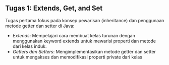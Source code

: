 ## Tugas 1: Extends, Get, and Set
Tugas pertama fokus pada konsep pewarisan (inheritance) dan penggunaan metode getter dan setter di Java:

- *Extends*: Mempelajari cara membuat kelas turunan dengan menggunakan keyword extends untuk mewarisi properti dan metode dari kelas induk.
- *Getters dan Setters*: Mengimplementasikan metode getter dan setter untuk mengakses dan memodifikasi properti private dari kelas

